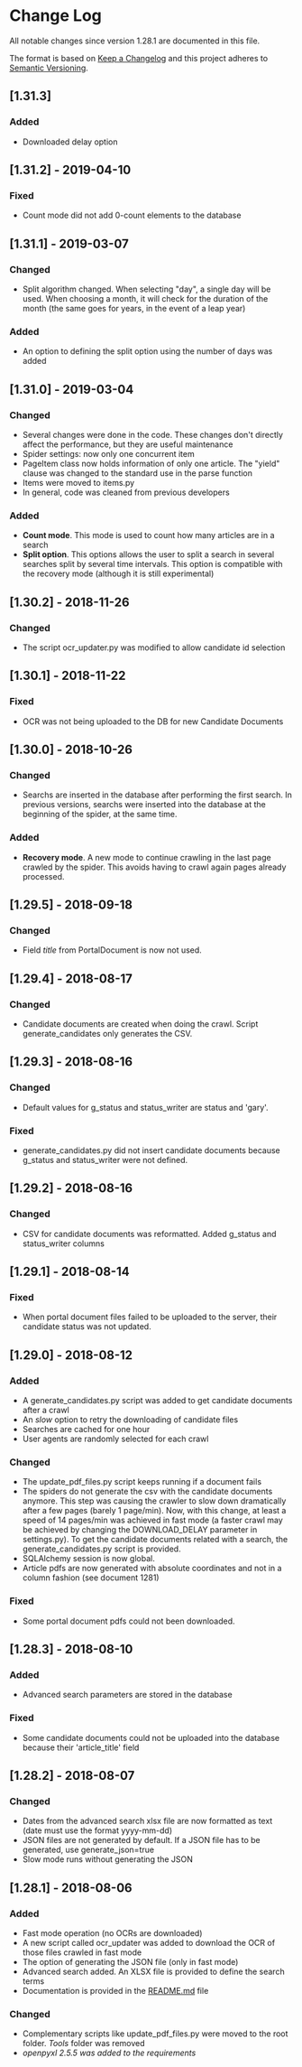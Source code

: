 # Change Log

All notable changes since version 1.28.1 are documented in this file.

The format is based on [Keep a Changelog](http://keepachangelog.com/en/1.0.0/)
and this project adheres to [Semantic Versioning](http://semver.org/spec/v2.0.0.html).

## [1.31.3]
### Added
- Downloaded delay option

## [1.31.2] - 2019-04-10
### Fixed
- Count mode did not add 0-count elements to the database

## [1.31.1] - 2019-03-07
### Changed
- Split algorithm changed. When selecting "day", a single day will be used. When choosing a 
month, it will check for the duration of the month (the same goes for years, in the event of a leap year)

### Added
- An option to defining the split option using the number of days was added

## [1.31.0] - 2019-03-04
### Changed
- Several changes were done in the code. These changes don't directly affect the performance, but they are useful
maintenance
- Spider settings: now only one concurrent item
- PageItem class now holds information of only one article. The "yield" clause was changed to the standard use in 
the parse function
- Items were moved to items.py
- In general, code was cleaned from previous developers

### Added
- **Count mode**. This mode is used to count how many articles are in a search
- **Split option**. This options allows the user to split a search in several searches split by 
several time intervals. This option is compatible with the recovery mode (although it is still experimental)

## [1.30.2] - 2018-11-26
### Changed
- The script ocr_updater.py was modified to allow candidate id selection

## [1.30.1] - 2018-11-22
### Fixed
- OCR was not being uploaded to the DB for new Candidate Documents

## [1.30.0] - 2018-10-26
### Changed
- Searchs are inserted in the database after performing the first search. In previous versions, 
searchs were inserted into the database at the beginning of the spider, at the same time.

### Added
- **Recovery mode**. A new mode to continue crawling in the last page crawled by the spider. This
avoids having to crawl again pages already processed.   

## [1.29.5] - 2018-09-18
### Changed
- Field *title* from PortalDocument is now not used.

## [1.29.4] - 2018-08-17
### Changed
- Candidate documents are created when doing the crawl. Script generate_candidates only generates the CSV.

## [1.29.3] - 2018-08-16
### Changed
- Default values for g_status and status_writer are status and 'gary'.
### Fixed
- generate_candidates.py did not insert candidate documents because g_status and status_writer were not defined.

## [1.29.2] - 2018-08-16
### Changed
- CSV for candidate documents was reformatted. Added g_status and status_writer columns

## [1.29.1] - 2018-08-14
### Fixed
- When portal document files failed to be uploaded to the server, their candidate status was not updated.

## [1.29.0] - 2018-08-12
### Added
- A generate_candidates.py script was added to get candidate documents after a crawl
- An *slow* option to retry the downloading of candidate files
- Searches are cached for one hour
- User agents are randomly selected for each crawl

### Changed
- The update_pdf_files.py script keeps running if a document fails
- The spiders do not generate the csv with the candidate documents anymore. This step was causing the crawler to slow down dramatically after a few pages (barely 1 page/min). 
Now, with this change, at least a speed of 14 pages/min was achieved in fast mode (a faster crawl may be achieved by changing the DOWNLOAD_DELAY parameter in settings.py).
To get the candidate documents related with a search, the generate_candidates.py script is provided.
- SQLAlchemy session is now global.
- Article pdfs are now generated with absolute coordinates and not in a column fashion (see document 1281)

### Fixed
- Some portal document pdfs could not been downloaded.

## [1.28.3] - 2018-08-10
### Added
- Advanced search parameters are stored in the database

### Fixed
- Some candidate documents could not be uploaded into the database because their 'article_title' field

## [1.28.2] - 2018-08-07
### Changed
- Dates from the advanced search xlsx file are now formatted as text (date must use the format yyyy-mm-dd)
- JSON files are not generated by default. If a JSON file has to be generated, use generate_json=true
- Slow mode runs without generating the JSON

## [1.28.1] - 2018-08-06
### Added
- Fast mode operation (no OCRs are downloaded)
- A new script called ocr_updater was added to download the OCR of those files crawled in fast mode
- The option of generating the JSON file (only in fast mode)
- Advanced search added. An XLSX file is provided to define the search terms
- Documentation is provided in the [README.md](/README.md) file

### Changed
- Complementary scripts like update_pdf_files.py were moved to the root folder. *Tools* folder was removed
- *openpyxl 2.5.5 was added to the requirements*
